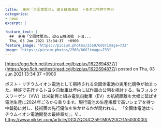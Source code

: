 ```yaml
---
title:  車用「全固体電池」、迫る日独決戦　トヨタは特許で先行  
categories:
- news
excerpt: |
  
feature_text: |
  ##  車用「全固体電池」、迫る日独決戦　トヨ...
  Thu, 03 Jun 2021 13:34:37  +0900
feature_image: "https://picsum.photos/2560/600?image=733"
image: "https://picsum.photos/2560/600?image=733"
---
```


[https://egg.5ch.net/test/read.cgi/bizplus/1622694877/](https://egg.5ch.net/test/read.cgi/bizplus/1622694877/)
posted on Thu, 03 Jun 2021 13:34:37  +0900

<!--more-->

ポスト・リチウムイオン電池として期待される全固体電池の実用化競争が始まった。特許で先行するトヨタ自動車は年内に試作車の公開を検討する。独フォルクスワーゲン（VW）は米新興と組み電気自動車（EV）の航続距離を大幅に延ばす電池生産に2024年ごろから乗り出す。現行電池の生産規模で高いシェアを持つ中韓勢に対し、技術面の先行優位を生かせるかが問われる。 「全固体電池はリチウムイオン電池開発の最終章だ」。V... https://www.nikkei.com/article/DGXZQOUC259TM0V20C21A5000000/
